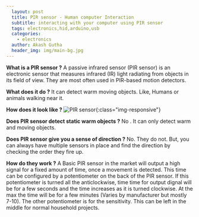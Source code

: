 ```yaml
---
  layout: post
  title: PIR sensor - Human computer Interaction
  subtitle: interacting with your computer using PIR sensor
  tags: electronics,hid,arduino,usb
  categories: 
    - electronics
  author: Akash Gutha
  header_img: img/main-bg.jpg
---
```


__What is a PIR sensor ?__
A passive infrared sensor (PIR sensor) is an electronic sensor that measures infrared (IR) light radiating from objects in its field of view. They are most often used in PIR-based motion detectors.

__What does it do ?__
It can detect warm moving objects. Like, Humans or animals walking near it.

__How does it look like ?__
![PIR sensor](https://cdn-shop.adafruit.com/1200x900/189-02.jpg){:class="img-responsive"}

__Does PIR sensor detect static warm objects ?__
No . It can only detect warm and moving objects.

__Does PIR sensor give you a sense of direction ?__
No. They do not.
But, you can always have multiple sensors in place and find the direction by checking the order they fire up.

__How do they work ?__
A Basic PIR sensor in the market will output a high signal for a fixed amount of time, once a movement is detected. This time can be configured by a potentiometer on the back of the PIR sensor. If this potentiometer is turned all the anticlockwise, time time for output dignal will be for a few seconds and the time increases as it is turned clockwise. At the max the time will be for a few minutes (Varies by manufacturer but mostly 7-10). The other potentiometer is for the sensitivity. This can be left in the middle for normal household projects.

